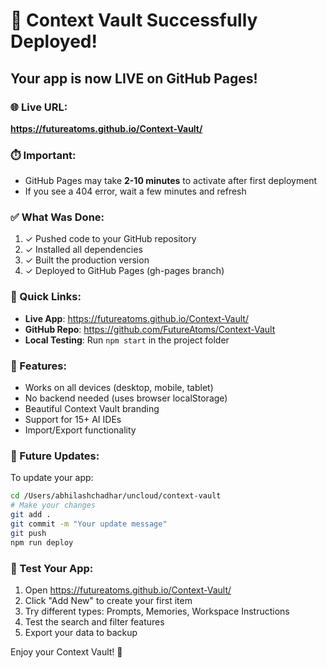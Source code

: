 # 🎉 Context Vault Successfully Deployed!

## Your app is now LIVE on GitHub Pages!

### 🌐 Live URL:
**https://futureatoms.github.io/Context-Vault/**

### ⏱️ Important:
- GitHub Pages may take **2-10 minutes** to activate after first deployment
- If you see a 404 error, wait a few minutes and refresh

### ✅ What Was Done:
1. ✓ Pushed code to your GitHub repository
2. ✓ Installed all dependencies
3. ✓ Built the production version
4. ✓ Deployed to GitHub Pages (gh-pages branch)

### 🚀 Quick Links:
- **Live App**: https://futureatoms.github.io/Context-Vault/
- **GitHub Repo**: https://github.com/FutureAtoms/Context-Vault
- **Local Testing**: Run `npm start` in the project folder

### 📱 Features:
- Works on all devices (desktop, mobile, tablet)
- No backend needed (uses browser localStorage)
- Beautiful Context Vault branding
- Support for 15+ AI IDEs
- Import/Export functionality

### 🔄 Future Updates:
To update your app:
```bash
cd /Users/abhilashchadhar/uncloud/context-vault
# Make your changes
git add .
git commit -m "Your update message"
git push
npm run deploy
```

### 🎯 Test Your App:
1. Open https://futureatoms.github.io/Context-Vault/
2. Click "Add New" to create your first item
3. Try different types: Prompts, Memories, Workspace Instructions
4. Test the search and filter features
5. Export your data to backup

Enjoy your Context Vault! 🚀
